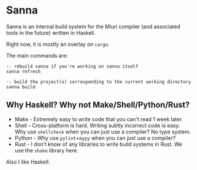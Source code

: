 # Sanna

Sanna is an internal build system for the Miuri compiler (and associated tools
in the future) written in Haskell.

Right now, it is mostly an overlay on `cargo`.

The main commands are:
```
-- rebuild sanna if you're working on sanna itself
sanna refresh

-- build the project(s) corresponding to the current working directory
sanna build
```

## Why Haskell? Why not Make/Shell/Python/Rust?

* Make - Extremely easy to write code that you can't read 1 week later.
* Shell - Cross-platform is hard. Writing subtly incorrect code is easy. Why use
  `shellcheck` when you can just use a compiler? No type system.
* Python - Why use `pylint`+`mypy` when you can just use a compiler?
* Rust - I don't know of any libraries to write build systems in Rust. We use
  the `shake` library here.

Also I like Haskell.
